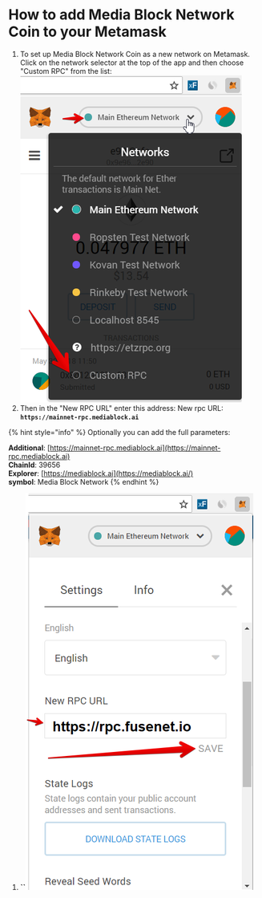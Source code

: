 # How to add Media Block Network Coin to your Metamask

1. To set up Media Block Network Coin as a new network on Metamask. Click on the network selector at the top of the app and then choose "Custom RPC" from the list:   ![](.gitbook/assets/etz1%20%281%29.png)  
2. Then in the "New RPC URL" enter this address: New rpc URL: **`https://mainnet-rpc.mediablock.ai`**

{% hint style="info" %}
Optionally you can add the full parameters:

**Additional**: [https://mainnet-rpc.mediablock.ai](https://mainnet-rpc.mediablock.ai)  
**ChainId**: 39656  
**Explorer**: [https://mediablock.ai](https://mediablock.ai/)  
**symbol**: Media Block Network
{% endhint %}

1. **\`\`**![](.gitbook/assets/ez2.png)

